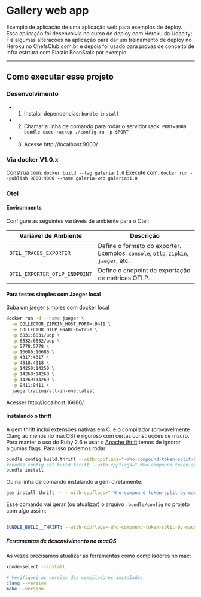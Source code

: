 # Gallery web app

Exemplo de aplicação de uma aplicação web para exemplos de deploy.
Essa aplicação foi desenvolvia no curso de deploy com Heroku da Udacity;
Fiz algumas alterações na aplicação para dar um treinamento de deploy no Heroku
no ChefsClub.com.br e depois foi usado para provas de conceito de infra estrtura
com Elastic BeanStalk por exemplo.

------

## Como executar esse projeto

### Desenvolvimento

- 1. Instalar dependencias: `bundle install`
- 2. Chamar a linha de comando para rodar o servidor rack: `PORT=9000 bundle exec rackup ./config.ru -p $PORT`
- 3. Acesse http://localhost:9000/

### Via docker V1.0.x

Construa com: `docker build --tag galeria:1.0`
Execute com: `docker run --publish 9000:9000 --name galeria-web galeria:1.0`


### Otel

#### Environments

Configure as seguintes variáveis de ambiente para o Otel:

| Variável de Ambiente          | Descrição                                                                                          |
|-------------------------------|----------------------------------------------------------------------------------------------------|
| `OTEL_TRACES_EXPORTER`        | Define o formato do exporter. Exemplos: `console`, `otlp`, `zipkin`, `jaeger`, etc.                |
| `OTEL_EXPORTER_OTLP_ENDPOINT` | Define o endpoint de exportação de métricas OTLP.                                                  |

#### Para testes simples com Jaeger local

Suba um jaeger simples com docker local

```bash
docker run -d --name jaeger \
  -e COLLECTOR_ZIPKIN_HOST_PORT=:9411 \
  -e COLLECTOR_OTLP_ENABLED=true \
  -p 6831:6831/udp \
  -p 6832:6832/udp \
  -p 5778:5778 \
  -p 16686:16686 \
  -p 4317:4317 \
  -p 4318:4318 \
  -p 14250:14250 \
  -p 14268:14268 \
  -p 14269:14269 \
  -p 9411:9411 \
  jaegertracing/all-in-one:latest
```

Acesser http://localhost:16686/

#### Instalando o thrift

A gem thrift inclui extensões nativas em C, e o compilador (provavelmente Clang ao menos no macOS) é rigoroso com certas construções de macro.
Para manter o uso do Ruby 2.6 e usar o [Apache thrift](https://github.com/apache/thrift/tree/master/lib/rb) temos de ignorar algumas flags. Para isso podemos rodar:

```bash
bundle config build.thrift --with-cppflags="-Wno-compound-token-split-by-macro"
#bundle config set build.thrift --with-cppflags="-Wno-compound-token-split-by-macro"
bundle install
```

Ou na linha de comando instalando a gem diretamente:

```bash
gem install thrift -- --with-cppflags="-Wno-compound-token-split-by-macro"
```


Esse comando vai gerar (ou atualizar) o arquivo `.bundle/config` no projeto com algo assim:

```yaml
---
BUNDLE_BUILD__THRIFT: --with-cppflags=-Wno-compound-token-split-by-macro
```

##### Ferramentas de desenvlvimento no macOS

As vezes precisamos atualizar as ferramentas como compiladores no mac:

```bash
xcode-select --install

# Verifiquei as versões dos compiladores instalados:
clang --version
make --version
```